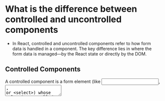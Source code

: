 # What is the difference between controlled and uncontrolled components

- In React, controlled and uncontrolled components refer to how form data is handled in a component. The key difference lies in where the form data is managed—by the React state or directly by the DOM.

## Controlled Components
A controlled component is a form element (like <input>, <textarea>, or <select>) whose value is controlled by React using useState (or any other state management technique).

### Characteristics:
- React state is the "single source of truth."

- The form element's value is updated via an onChange handler.

- Enables validation, conditional rendering, and instant form updates.

### Example:
```jsx
function ControlledInput() {
  const [value, setValue] = React.useState("");

  return (
    <input
      type="text"
      value={value}
      onChange={(e) => setValue(e.target.value)}
    />
  );
}
```

## Uncontrolled Components
- An uncontrolled component uses the DOM itself to handle the form element’s state, typically accessed using a ref.

### Characteristics:
- The form element maintains its own internal state.

- We read values when needed (e.g. on form submission).

- Less React overhead, sometimes better for simple or large forms.

### Example:
```jsx
function UncontrolledInput() {
  const inputRef = React.useRef();

  const handleSubmit = () => {
    alert(inputRef.current.value);
  };

  return (
    <>
      <input type="text" ref={inputRef} />
      <button onClick={handleSubmit}>Submit</button>
    </>
  );
}
```

| Feature                     | Controlled Component                    | Uncontrolled Component                       |
|-----------------------------|-----------------------------------------|----------------------------------------------|
| **Data source**             | React state                             | DOM (via `ref`)                              |
| **Updates on change**       | Yes (`onChange` updates state)          | No (DOM updates internally)                  |
| **Validation/Conditionals** | Easy and dynamic                        | Harder and manual                            |
| **Default values**          | Set via `value` prop and state          | Set via `defaultValue` attribute             |
| **Best for**                | Complex forms needing logic             | Simple or fast forms, third-party libraries  |


